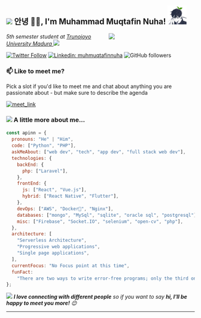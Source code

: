 <h2><img src="https://emojis.slackmojis.com/emojis/images/1531849430/4246/blob-sunglasses.gif?1531849430" width="30"/> 안녕 🙏🏻, I'm Muhammad Muqtafin Nuha! <img src="https://github.com/iamwilldev/Kumpulan-Dataset/blob/cc67a9a3c8f5704a8f63832db0adc7b21c24aec7/Github/kai.png" width="50"></h2>
<img align='right' src="https://media.giphy.com/media/M9gbBd9nbDrOTu1Mqx/giphy.gif" width="230">
<p><em>5th semester student at <a href="https://www.trunojoyo.ac.id/">Trunojoyo University Madura
</a><img src="https://media.giphy.com/media/WUlplcMpOCEmTGBtBW/giphy.gif" width="30"> 
</em></p>

[![Twitter Follow](https://img.shields.io/twitter/follow/iam_apinn)](https://twitter.com/iam_apinn)
[![Linkedin: muhmuqtafinnuha](https://img.shields.io/badge/-muhmuqtafinnuha-blue?style=flat-square&logo=Linkedin&logoColor=white&link=https://www.linkedin.com/in/muhmuqtafinnuha/)](https://www.linkedin.com/in/muhmuqtafinnuha/)
![GitHub followers](https://img.shields.io/github/followers/iamwilldev)

<!-- [![website](https://img.shields.io/badge/Website-46a2f1.svg?&style=flat-square&logo=Google-Chrome&logoColor=white&link=https://)](https://) -->

### 📫 Like to meet me?

Pick a slot if you'd like to meet me and chat about anything you are passionate about - but make sure to describe the agenda

<a href="https://calendly.com/iamapinn-dev/30min" target="_blank"><img width="498" alt="meet_link" src="https://user-images.githubusercontent.com/15426564/144297439-f530f383-e73e-41e0-9914-a9b7d3f432e5.png"></a>

<!-- 👇 Hit in your console or terminal to connect with me.

```bash
npx anmol
```

**👆 This command line tool can be found at [npx anmol](https://github.com/anmol098/npx_card)** -->

### <img src="https://media.giphy.com/media/VgCDAzcKvsR6OM0uWg/giphy.gif" width="50"> A little more about me...

```javascript
const apinn = {
  pronouns: "He" | "Him",
  code: ["Python", "PHP"],
  askMeAbout: ["web dev", "tech", "app dev", "full stack web dev"],
  technologies: {
    backEnd: {
      php: ["Laravel"],
    },
    frontEnd: {
      js: ["React", "Vue.js"],
      hybrid: ["React Native", "Flutter"],
    },
    devOps: ["AWS", "Docker🐳", "Nginx"],
    databases: ["mongo", "MySql", "sqlite", "oracle sql", "postgresql"],
    misc: ["Firebase", "Socket.IO", "selenium", "open-cv", "php"],
  },
  architecture: [
    "Serverless Architecture",
    "Progressive web applications",
    "Single page applications",
  ],
  currentFocus: "No Focus point at this time",
  funFact:
    "There are two ways to write error-free programs; only the third one works",
};
```

<img src="https://media.giphy.com/media/LnQjpWaON8nhr21vNW/giphy.gif" width="60"> <em><b>I love connecting with different people</b> so if you want to say <b>hi, I'll be happy to meet you more!</b> 😊</em>

---
